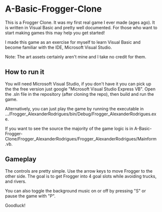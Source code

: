 A-Basic-Frogger-Clone
=====================

This is a Frogger Clone. It was my first real game I ever made (ages ago). It is written in Visual Basic and pretty well documented. 
For those who want to start making games this may help you get started! 

I made this game as an exercise for myself to learn Visual Basic and become familiar with the IDE, 
Microsoft Visual Studio.

Note: The art assets certainly aren't mine and I take no credit for them.

How to run it
-------

You will need Microsoft Visual Studio, if you don't have it you can pick up the the free version just google
"Microsoft Visual Studio Express VB". Open the .sln file in the repository (after cloning the repo), 
then build and run the game.

Alternatively, you can just play the game by running the executable in 
.../Frogger_AlexanderRodrigues/bin/Debug/Frogger_AlexanderRodrigues.exe.

If you want to see the source the majority of the game logic is in 
A-Basic-Frogger-Clone/Frogger_AlexanderRodrigues/Frogger_AlexanderRodrigues/Mainform.vb.

Gameplay
------

The controls are pretty simple. Use the arrow keys to move Frogger to the other side. The goal is to get Frogger
into 4 goal slots while avoiding trucks, and rivers.

You can also toggle the background music on or off by pressing "S" or pause the game with "P".

Goodluck!
